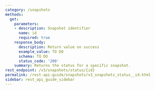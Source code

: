 ```yaml
---
category: /snapshots
methods:
  get:
    parameters:
    - description: Snapshot identifier
      name: id
      required: true
    response_body:
      description: Return value on success
      example_value: TO DO
      schema: TO DO
      status_code: '200'
    summary: Returns the status for a specific snapshot.
rest_endpoint: /v3/snapshots/status/{id}
permalink: /rest-api-guide/snapshots/v3_snapshots_status__id.html
sidebar: rest_api_guide_sidebar
---
```

